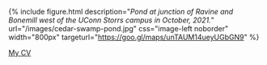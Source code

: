 {% include figure.html description="<em>Pond at junction of Ravine and Bonemill west of the UConn Storrs campus in October, 2021.</em>" url="/images/cedar-swamp-pond.jpg" css="image-left noborder" width="800px" targeturl="https://goo.gl/maps/unTAUM14ueyUGbGN9" %}

[My CV](PDFs/eeb-grad-cv.pdf)
